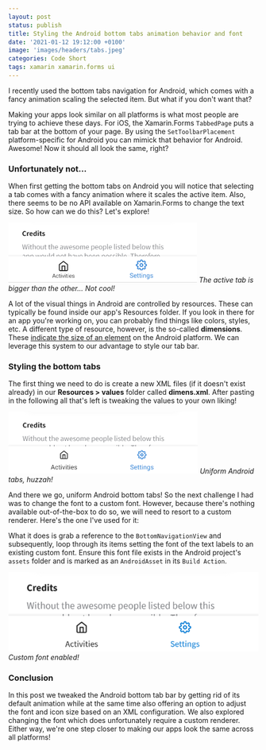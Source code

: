 ```yaml
---
layout: post
status: publish
title: Styling the Android bottom tabs animation behavior and font
date: '2021-01-12 19:12:00 +0100'
image: 'images/headers/tabs.jpeg'
categories: Code Short
tags: xamarin xamarin.forms ui
---
```

I recently used the bottom tabs navigation for Android, which comes with a fancy animation scaling the selected item. But what if you don't want that?

Making your apps look similar on all platforms is what most people are trying to achieve these days. For iOS, the Xamarin.Forms `TabbedPage` puts a tab bar at the bottom of your page. By using the `SetToolbarPlacement` platform-specific for Android you can mimick that behavior for Android. Awesome! Now it should all look the same, right?

### Unfortunately not...

When first getting the bottom tabs on Android you will notice that selecting a tab comes with a fancy animation where it scales the active item. Also, there seems to be no API available on Xamarin.Forms to change the text size. So how can we do this? Let's explore!

![The active tab is bigger than the other... Not cool!](/images/posts/tabs_1.png)
*The active tab is bigger than the other... Not cool!*

A lot of the visual things in Android are controlled by resources. These can typically be found inside our app's Resources folder. If you look in there for an app you're working on, you can probably find things like colors, styles, etc. A different type of resource, however, is the so-called **dimensions**. These [indicate the size of an element](https://developer.android.com/guide/topics/resources/more-resources#Dimension) on the Android platform. We can leverage this system to our advantage to style our tab bar.

### Styling the bottom tabs

The first thing we need to do is create a new XML files (if it doesn't exist already) in our **Resources > values** folder called **dimens.xml**. After pasting in the following all that's left is tweaking the values to your own liking!

<script src="https://gist.github.com/sthewissen/44ecc8f066fa1cc60fb53c510dfaa639.js"></script>

![Uniform Android tabs, huzzah!](/images/posts/tabs_2.png)
*Uniform Android tabs, huzzah!*

And there we go, uniform Android bottom tabs! So the next challenge I had was to change the font to a custom font. However, because there's nothing available out-of-the-box to do so, we will need to resort to a custom renderer. Here's the one I've used for it:

<script src="https://gist.github.com/sthewissen/e6c0daa16639c6181f6ce9a7d61ead33.js"></script>

What it does is grab a reference to the `BottomNavigationView` and subsequently, loop through its items setting the font of the text labels to an existing custom font. Ensure this font file exists in the Android project's `assets` folder and is marked as an `AndroidAsset` in its `Build Action`.

![Custom font enabled!](/images/posts/tabs_3.png)
*Custom font enabled!*

### Conclusion

In this post we tweaked the Android bottom tab bar by getting rid of its default animation while at the same time also offering an option to adjust the font and icon size based on an XML configuration. We also explored changing the font which does unfortunately require a custom renderer. Either way, we're one step closer to making our apps look the same across all platforms!